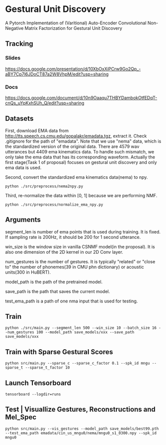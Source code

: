 # Gestural Unit Discovery

A Pytorch Implementation of (Varitional) Auto-Encoder Convolutional Non-Negative Matrix Factorization for Gestural Unit Discovery

## Tracking

### Slides

https://docs.google.com/presentation/d/10XbOxXiPCrw9Go2Qp_-aBY7Cp7l6JDoCT87a2W8VhpM/edit?usp=sharing

### Docs

https://docs.google.com/document/d/10n9Oaaqu7THBYDambokOtfEDqT-cnQs_uYpKxhSUh_Q/edit?usp=sharing

## Datasets

First, download EMA data from http://tts.speech.cs.cmu.edu/gopalakr/emadata.tgz, extract it. Check .gitignore for the path of "emadata". Note that we use "nema" data, which is the standardized version of the original data. There are 4579 wav utterances but 4409 ema kinematics data. To handle such mismatch, we only take the ema data that has its corresponding waveform. Actually the first stage(Task 1 of proposal) focuses on gestural unit discovery and only ema data is used.  

Second, convert the standardized ema kinematics data(nema) to npy.

```
python ./src/preprocess/nema2npy.py
```

Third, re-normalize the data within [0, 1] because we are performing NMF.

```
python ./src/preprocess/normalize_ema_npy.py
```

## Arguments

segment_len is number of ema points that is used during training. It is fixed. If sampling rate is 200Hz, it should be 200 for 1 second utterance. 

win_size is the window size in vanilla CSNMF model(in the proposal). It is also one dimension of the 2D kernel in our 2D Conv layer. 

num_gestures is the number of gestures. It is typically "related" or "close to" the number of phonemes(39 in CMU phn dictionary) or acoustic units(300 in HuBERT). 

model_path is the path of the pretrained model. 

save_path is the path that saves the current model. 

test_ema_path is a path of one nma input that is used for testing. 




## Train


```
python ./src/main.py --segment_len 500 --win_size 10 --batch_size 16 --num_gestures 100 --model_path save_models/xxx --save_path save_models/xxx
```

## Train with Sparse Gestural Scores


```
python src/main.py --sparse_c --sparse_c_factor 0.1 --spk_id mngu --sparse_t --sparse_t_factor 10
```

## Launch Tensorboard

```
tensorboard --logdir=runs
```


## Test | Visuallize Gestures, Reconstructions and Mel_Spec


```
python src/main.py --vis_gestures --model_path save_models/best99.pth --test_ema_path emadata/cin_us_mngu0/nema/mngu0_s1_0300.npy --spk_id mngu0
```
